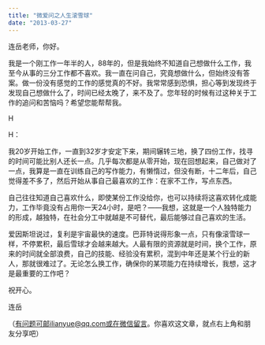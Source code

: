 ```yaml
---
title: "微爱问之人生滚雪球"
date: "2013-03-27"
---
```


连岳老师，你好。

我是一个刚工作一年半的人，88年的，但是我始终不知道自己想做什么工作，我至今从事的三分工作都不喜欢。我一直在问自己，究竟想做什么，但始终没有答案。做一份没有感觉的工作的感觉真的不好。我常常感到恐惧，担心等到发现终于发现自己想做什么了，时间已经太晚了，来不及了。您年轻的时候有过这种关于工作的追问和苦恼吗？希望您能帮帮我。

H

H：

我20岁开始工作，一直到32岁才安定下来，期间辗转三地，换了四份工作，找寻的时间可能比别人还长一点。几乎每次都是从零开始，现在回想起来，自己做对了一点，我算是一直在训练自己的写作能力，有懒惰过，但没有断，十二年后，自己觉得差不多了，然后开始从事自己最喜欢的工作：在家不工作，写点东西。

自己往往知道自己喜欢什么，即使某份工作没给你，也可以持续将这喜欢转化成能力，工作毕竟没有占用你一天24小时，是吧？——我想，这就是一个人独特能力的形成，越独特，在社会分工中就越是不可替代，最后能够过自己喜欢的生活。

爱因斯坦说过，复利是宇宙最快的速度。巴菲特说得形象一点，只有像滚雪球一样，不停累积，最后雪球才会越来越大。人最有限的资源就是时间，换个工作，原来的时间就全部浪费，自己的技能、经验没有累积，混到中年还是某个行业的新人，那就很难过了。无论怎么换工作，确保你的某项能力在持续增长，我想，这才是最重要的工作吧？

祝开心。

连岳

（有问题可邮ilianyue@qq.com或在微信留言。你喜欢这文章，就点右上角和朋友分享吧）
